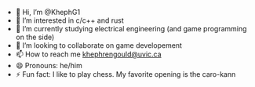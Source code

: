 - 👋 Hi, I’m @KhephG1
- 👀 I’m interested in c/c++ and rust
- 🌱 I’m currently studying electrical engineering (and game programming on the side)
- 💞️ I’m looking to collaborate on game developement
- 📫 How to reach me khephrengould@uvic.ca
- 😄 Pronouns: he/him
- ⚡ Fun fact: I like to play chess. My favorite opening is the caro-kann

<!---
KhephG1/KhephG1 is a ✨ special ✨ repository because its `README.md` (this file) appears on your GitHub profile.
You can click the Preview link to take a look at your changes.
--->
